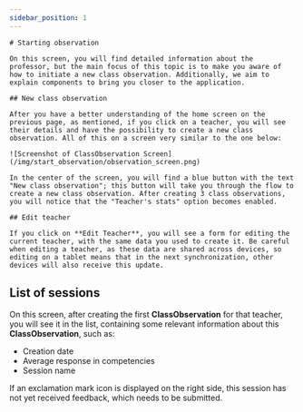 ```yaml
---
sidebar_position: 1
---
```

```
# Starting observation

On this screen, you will find detailed information about the professor, but the main focus of this topic is to make you aware of how to initiate a new class observation. Additionally, we aim to explain components to bring you closer to the application.

## New class observation

After you have a better understanding of the home screen on the previous page, as mentioned, if you click on a teacher, you will see their details and have the possibility to create a new class observation. All of this on a screen very similar to the one below:

![Screenshot of ClassObservation Screen](/img/start_observation/observation_screen.png)

In the center of the screen, you will find a blue button with the text "New class observation"; this button will take you through the flow to create a new class observation. After creating 3 class observations, you will notice that the "Teacher's stats" option becomes enabled.

## Edit teacher

If you click on **Edit Teacher**, you will see a form for editing the current teacher, with the same data you used to create it. Be careful when editing a teacher, as these data are shared across devices, so editing on a tablet means that in the next synchronization, other devices will also receive this update.

```

## List of sessions

On this screen, after creating the first **ClassObservation** for that teacher, you will see it in the list, containing some relevant information about this **ClassObservation**, such as:

- Creation date
- Average response in competencies
- Session name

If an exclamation mark icon is displayed on the right side, this session has not yet received feedback, which needs to be submitted.
